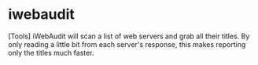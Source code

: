 # iwebaudit
[Tools] iWebAudit will scan a list of web servers and grab all their titles. By only reading a little bit from each server's response, this makes reporting only the titles much faster.
